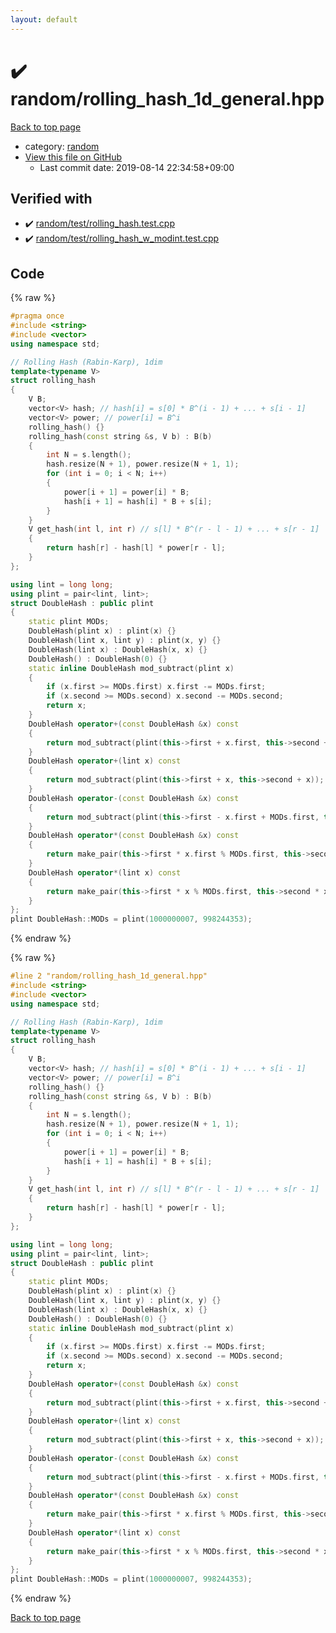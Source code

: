 ```yaml
---
layout: default
---
```


<!-- mathjax config similar to math.stackexchange -->
<script type="text/javascript" async
  src="https://cdnjs.cloudflare.com/ajax/libs/mathjax/2.7.5/MathJax.js?config=TeX-MML-AM_CHTML">
</script>
<script type="text/x-mathjax-config">
  MathJax.Hub.Config({
    TeX: { equationNumbers: { autoNumber: "AMS" }},
    tex2jax: {
      inlineMath: [ ['$','$'] ],
      processEscapes: true
    },
    "HTML-CSS": { matchFontHeight: false },
    displayAlign: "left",
    displayIndent: "2em"
  });
</script>

<script type="text/javascript" src="https://cdnjs.cloudflare.com/ajax/libs/jquery/3.4.1/jquery.min.js"></script>
<script src="https://cdn.jsdelivr.net/npm/jquery-balloon-js@1.1.2/jquery.balloon.min.js" integrity="sha256-ZEYs9VrgAeNuPvs15E39OsyOJaIkXEEt10fzxJ20+2I=" crossorigin="anonymous"></script>
<script type="text/javascript" src="../../assets/js/copy-button.js"></script>
<link rel="stylesheet" href="../../assets/css/copy-button.css" />


# :heavy_check_mark: random/rolling_hash_1d_general.hpp

<a href="../../index.html">Back to top page</a>

* category: <a href="../../index.html#7ddf32e17a6ac5ce04a8ecbf782ca509">random</a>
* <a href="{{ site.github.repository_url }}/blob/master/random/rolling_hash_1d_general.hpp">View this file on GitHub</a>
    - Last commit date: 2019-08-14 22:34:58+09:00




## Verified with

* :heavy_check_mark: <a href="../../verify/random/test/rolling_hash.test.cpp.html">random/test/rolling_hash.test.cpp</a>
* :heavy_check_mark: <a href="../../verify/random/test/rolling_hash_w_modint.test.cpp.html">random/test/rolling_hash_w_modint.test.cpp</a>


## Code

<a id="unbundled"></a>
{% raw %}
```cpp
#pragma once
#include <string>
#include <vector>
using namespace std;

// Rolling Hash (Rabin-Karp), 1dim
template<typename V>
struct rolling_hash
{
    V B;
    vector<V> hash; // hash[i] = s[0] * B^(i - 1) + ... + s[i - 1]
    vector<V> power; // power[i] = B^i
    rolling_hash() {}
    rolling_hash(const string &s, V b) : B(b)
    {
        int N = s.length();
        hash.resize(N + 1), power.resize(N + 1, 1);
        for (int i = 0; i < N; i++)
        {
            power[i + 1] = power[i] * B;
            hash[i + 1] = hash[i] * B + s[i];
        }
    }
    V get_hash(int l, int r) // s[l] * B^(r - l - 1) + ... + s[r - 1]
    {
        return hash[r] - hash[l] * power[r - l];
    }
};

using lint = long long;
using plint = pair<lint, lint>;
struct DoubleHash : public plint
{
    static plint MODs;
    DoubleHash(plint x) : plint(x) {}
    DoubleHash(lint x, lint y) : plint(x, y) {}
    DoubleHash(lint x) : DoubleHash(x, x) {}
    DoubleHash() : DoubleHash(0) {}
    static inline DoubleHash mod_subtract(plint x)
    {
        if (x.first >= MODs.first) x.first -= MODs.first;
        if (x.second >= MODs.second) x.second -= MODs.second;
        return x;
    }
    DoubleHash operator+(const DoubleHash &x) const
    {
        return mod_subtract(plint(this->first + x.first, this->second + x.second));
    }
    DoubleHash operator+(lint x) const
    {
        return mod_subtract(plint(this->first + x, this->second + x));
    }
    DoubleHash operator-(const DoubleHash &x) const
    {
        return mod_subtract(plint(this->first - x.first + MODs.first, this->second - x.second + MODs.second));
    }
    DoubleHash operator*(const DoubleHash &x) const
    {
        return make_pair(this->first * x.first % MODs.first, this->second * x.second % MODs.second);
    }
    DoubleHash operator*(lint x) const
    {
        return make_pair(this->first * x % MODs.first, this->second * x % MODs.second);
    }
};
plint DoubleHash::MODs = plint(1000000007, 998244353);

```
{% endraw %}

<a id="bundled"></a>
{% raw %}
```cpp
#line 2 "random/rolling_hash_1d_general.hpp"
#include <string>
#include <vector>
using namespace std;

// Rolling Hash (Rabin-Karp), 1dim
template<typename V>
struct rolling_hash
{
    V B;
    vector<V> hash; // hash[i] = s[0] * B^(i - 1) + ... + s[i - 1]
    vector<V> power; // power[i] = B^i
    rolling_hash() {}
    rolling_hash(const string &s, V b) : B(b)
    {
        int N = s.length();
        hash.resize(N + 1), power.resize(N + 1, 1);
        for (int i = 0; i < N; i++)
        {
            power[i + 1] = power[i] * B;
            hash[i + 1] = hash[i] * B + s[i];
        }
    }
    V get_hash(int l, int r) // s[l] * B^(r - l - 1) + ... + s[r - 1]
    {
        return hash[r] - hash[l] * power[r - l];
    }
};

using lint = long long;
using plint = pair<lint, lint>;
struct DoubleHash : public plint
{
    static plint MODs;
    DoubleHash(plint x) : plint(x) {}
    DoubleHash(lint x, lint y) : plint(x, y) {}
    DoubleHash(lint x) : DoubleHash(x, x) {}
    DoubleHash() : DoubleHash(0) {}
    static inline DoubleHash mod_subtract(plint x)
    {
        if (x.first >= MODs.first) x.first -= MODs.first;
        if (x.second >= MODs.second) x.second -= MODs.second;
        return x;
    }
    DoubleHash operator+(const DoubleHash &x) const
    {
        return mod_subtract(plint(this->first + x.first, this->second + x.second));
    }
    DoubleHash operator+(lint x) const
    {
        return mod_subtract(plint(this->first + x, this->second + x));
    }
    DoubleHash operator-(const DoubleHash &x) const
    {
        return mod_subtract(plint(this->first - x.first + MODs.first, this->second - x.second + MODs.second));
    }
    DoubleHash operator*(const DoubleHash &x) const
    {
        return make_pair(this->first * x.first % MODs.first, this->second * x.second % MODs.second);
    }
    DoubleHash operator*(lint x) const
    {
        return make_pair(this->first * x % MODs.first, this->second * x % MODs.second);
    }
};
plint DoubleHash::MODs = plint(1000000007, 998244353);

```
{% endraw %}

<a href="../../index.html">Back to top page</a>

